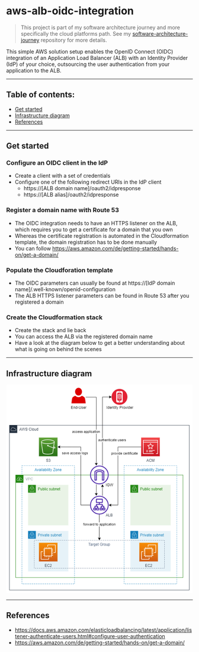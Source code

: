 # aws-alb-oidc-integration

> This project is part of my software architecture journey and more specifically the cloud platforms path. See my [software-architecture-journey](https://github.com/mykingdomforapawn/software-architecture-journey) repository for more details.

This simple AWS solution setup enables the OpenID Connect (OIDC) integration of an Application Load Balancer (ALB) with an Identity Provider (IdP) of your choice, outsourcing the user authentication from your application to the ALB.

---

## Table of contents:

- [Get started](#get-started)
- [Infrastructure diagram](#infrastructure-diagram)
- [References](#references)

---

## Get started

### Configure an OIDC client in the IdP
- Create a client with a set of credentials
- Configure one of the following redirect URIs in the IdP client
    - https://[ALB domain name]/oauth2/idpresponse
    - https://[ALB alias]/oauth2/idpresponse

### Register a domain name with Route 53
- The OIDC integration needs to have an HTTPS listener on the ALB, which requires you to get a certificate for a domain that you own
- Whereas the certificate registration is automated in the Cloudformation template, the domain registration has to be done manually
- You can follow https://aws.amazon.com/de/getting-started/hands-on/get-a-domain/

### Populate the Cloudforation template
- The OIDC parameters can usually be found at https://[IdP domain name]/.well-known/openid-configuration
- The ALB HTTPS listener parameters can be found in Route 53 after you registered a domain

### Create the Cloudformation stack
- Create the stack and lie back
- You can access the ALB via the registered domain name
- Have a look at the diagram below to get a better understanding about what is going on behind the scenes

---

## Infrastructure diagram

![Diagram](diagram.drawio.png)

---

## References
- https://docs.aws.amazon.com/elasticloadbalancing/latest/application/listener-authenticate-users.html#configure-user-authentication
- https://aws.amazon.com/de/getting-started/hands-on/get-a-domain/
